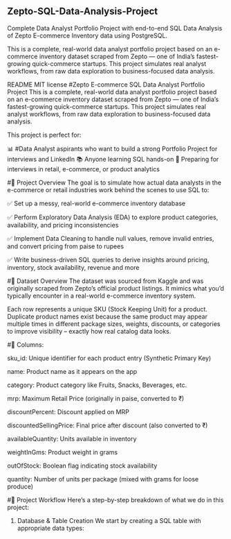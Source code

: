 ## Zepto-SQL-Data-Analysis-Project
Complete Data Analyst Portfolio Project with end-to-end SQL Data Analysis of Zepto E-commerce Inventory data using PostgreSQL.

This is a complete, real-world data analyst portfolio project based on an e-commerce inventory dataset scraped from Zepto — one of India’s fastest-growing quick-commerce startups. This project simulates real analyst workflows, from raw data exploration to business-focused data analysis.

README
MIT license
#Zepto E-commerce SQL Data Analyst Portfolio Project
This is a complete, real-world data analyst portfolio project based on an e-commerce inventory dataset scraped from Zepto — one of India’s fastest-growing quick-commerce startups. This project simulates real analyst workflows, from raw data exploration to business-focused data analysis.

This project is perfect for:

📊 #Data Analyst aspirants who want to build a strong Portfolio Project for interviews and LinkedIn
📚 Anyone learning SQL hands-on
💼 Preparing for interviews in retail, e-commerce, or product analytics

#📌 Project Overview
The goal is to simulate how actual data analysts in the e-commerce or retail industries work behind the scenes to use SQL to:

✅ Set up a messy, real-world e-commerce inventory database

✅ Perform Exploratory Data Analysis (EDA) to explore product categories, availability, and pricing inconsistencies

✅ Implement Data Cleaning to handle null values, remove invalid entries, and convert pricing from paise to rupees

✅ Write business-driven SQL queries to derive insights around pricing, inventory, stock availability, revenue and more

#📁 Dataset Overview
The dataset was sourced from Kaggle and was originally scraped from Zepto’s official product listings. It mimics what you’d typically encounter in a real-world e-commerce inventory system.

Each row represents a unique SKU (Stock Keeping Unit) for a product. Duplicate product names exist because the same product may appear multiple times in different package sizes, weights, discounts, or categories to improve visibility – exactly how real catalog data looks.

#🧾 Columns:

sku_id: Unique identifier for each product entry (Synthetic Primary Key)

name: Product name as it appears on the app

category: Product category like Fruits, Snacks, Beverages, etc.

mrp: Maximum Retail Price (originally in paise, converted to ₹)

discountPercent: Discount applied on MRP

discountedSellingPrice: Final price after discount (also converted to ₹)

availableQuantity: Units available in inventory

weightInGms: Product weight in grams

outOfStock: Boolean flag indicating stock availability

quantity: Number of units per package (mixed with grams for loose produce)

#🔧 Project Workflow
Here’s a step-by-step breakdown of what we do in this project:

1. Database & Table Creation
We start by creating a SQL table with appropriate data types:
